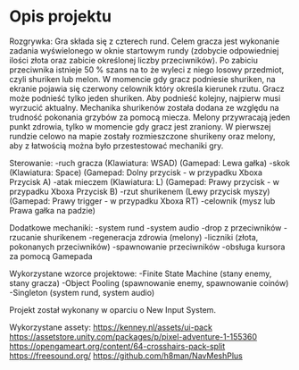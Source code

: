 # Opis projektu

Rozgrywka:
Gra składa się z czterech rund. 
Celem gracza jest wykonanie zadania wyświelonego w oknie startowym rundy (zdobycie odpowiedniej ilości złota oraz zabicie określonej liczby przeciwników).
Po zabiciu przeciwnika istnieje 50 % szans na to że wyleci z niego losowy przedmiot, czyli shuriken lub melon.
W momencie gdy gracz podniesie shuriken, na ekranie pojawia się czerwony celownik który określa kierunek rzutu.
Gracz może podnieść tylko jeden shuriken. Aby podnieść kolejny, najpierw musi wyrzucić aktualny.
Mechanika shurikenów została dodana ze względu na trudność pokonania grzybów za pomocą miecza.
Melony przywracają jeden punkt zdrowia, tylko w momencie gdy gracz jest zraniony.
W pierwszej rundzie celowo na mapie zostały rozmieszczone shurikeny oraz melony, aby z łatwością można było przestestować mechaniki gry.

Sterowanie:
-ruch gracza (Klawiatura: WSAD) (Gamepad: Lewa gałka)
-skok (Klawiatura: Space) (Gamepad: Dolny przycisk - w przypadku Xboxa Przycisk A)
-atak mieczem (Klawiatura: L) (Gamepad: Prawy przycisk - w przypadku Xboxa Przycisk B)
-rzut shurikenem (Lewy przycisk myszy) (Gamepad: Prawy trigger - w przypadku Xboxa RT)
-celownik (mysz lub Prawa gałka na padzie)

Dodatkowe mechaniki:
-system rund
-system audio
-drop z przeciwników
-rzucanie shurikenem
-regeneracja zdrowia (melony)
-liczniki (złota, pokonanych przeciwników)
-spawnowanie przeciwników
-obsługa kursora za pomocą Gamepada

Wykorzystane wzorce projektowe:
-Finite State Machine (stany enemy, stany gracza)
-Object Pooling (spawnowanie enemy, spawnowanie coinów)
-Singleton (system rund, system audio)

Projekt został wykonany w oparciu o New Input System.

Wykorzystane assety:
https://kenney.nl/assets/ui-pack
https://assetstore.unity.com/packages/p/pixel-adventure-1-155360
https://opengameart.org/content/64-crosshairs-pack-split
https://freesound.org/
https://github.com/h8man/NavMeshPlus
